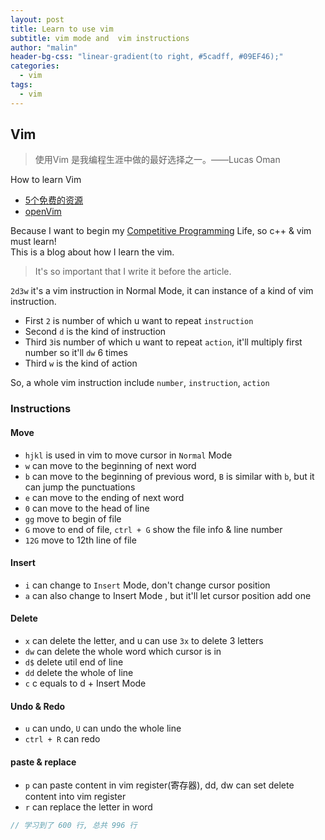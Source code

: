 ```yaml
---
layout: post
title: Learn to use vim
subtitle: vim mode and  vim instructions
author: "malin"
header-bg-css: "linear-gradient(to right, #5cadff, #09EF46);"
categories:
  - vim
tags:
  - vim
---
```


## Vim

> 使用Vim 是我编程生涯中做的最好选择之一。——Lucas Oman

How to learn Vim

- [5个免费的资源](https://zhuanlan.zhihu.com/p/28605653)
- [openVim](https://www.openvim.com/tutorial.html)

Because I want to begin my [Competitive Programming](https://www.youtube.com/watch?v=ueNT-w7Oluw) Life, so c++ & vim must learn!  
This is a blog about how I learn the vim.  

> It's so important that I write it before the article.

`2d3w` it's a vim instruction in Normal Mode, it can instance of a kind of vim instruction.

- First `2` is number of which u want to repeat `instruction`
- Second `d` is the kind of instruction
- Third `3`is number of which u want to repeat `action`, it'll multiply first number so it'll `dw` 6 times
- Third `w` is the kind of action

So, a whole vim instruction include `number`, `instruction`, `action`

### Instructions

#### Move

- `hjkl` is used in vim to move cursor in `Normal` Mode
- `w` can move to the beginning of next word
- `b` can move to the beginning of previous word, `B` is similar with `b`, but it can jump the punctuations
- `e` can move to the ending of next word
- `0` can move to the head of line
- `gg` move to begin of file
- `G` move to end of file, `ctrl + G` show the file info & line number
- `12G` move to 12th line of file

#### Insert

- `i` can change to `Insert` Mode, don't change cursor position
- `a` can also change to Insert Mode , but it'll let cursor position add one

#### Delete

- `x` can delete the letter, and u can use `3x` to delete 3 letters
- `dw` can delete the whole word which cursor is in
- `d$` delete util end of line
- `dd` delete the whole of line
- `c` c equals to d + Insert Mode

#### Undo & Redo

- `u` can undo, `U` can undo the whole line
- `ctrl + R` can redo

#### paste & replace

- `p` can paste content in vim register(寄存器), dd, dw can set delete content into vim register
- `r` can replace the letter in word

```js
// 学习到了 600 行, 总共 996 行
```